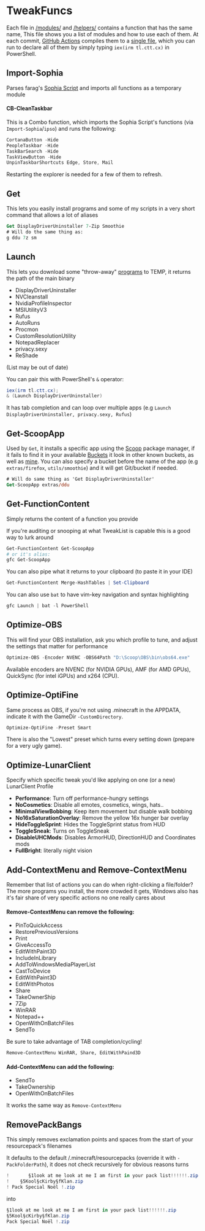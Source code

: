 # TweakFuncs
Each file in [/modules/](https://github.com/couleur-tweak-tips/TweakList/tree/master/modules) and [/helpers/](https://github.com/couleur-tweak-tips/TweakList/tree/master/helpers) contains a function that has the same name,
This file shows you a list of modules and how to use each of them.
At each commit, [GitHub Actions](https://github.com/couleur-tweak-tips/TweakList/actions) compiles them to a [single file](https://github.com/couleur-tweak-tips/TweakList/blob/master/Master.ps1),
which you can run to declare all of them by simply typing `iex(irm tl.ctt.cx)` in PowerShell.

## Import-Sophia

Parses farag's [Sophia Script](https://github.com/farag2/Sophia-Script-for-Windows) and imports all functions as a temporary module

#### CB-CleanTaskbar
This is a Combo function, which imports the Sophia Script's functions (via `Import-Sophia`/`ipso`) and runs the following:
```PowerShell
CortanaButton -Hide
PeopleTaskbar -Hide
TaskBarSearch -Hide
TaskViewButton -Hide
UnpinTaskbarShortcuts Edge, Store, Mail
```
Restarting the explorer is needed for a few of them to refresh.

## Get
This lets you easily install programs and some of my scripts in a very short command that allows a lot of aliases

```ps
Get DisplayDriverUninstaller 7-Zip Smoothie
# Will do the same thing as:
g ddu 7z sm
```

## Launch

This lets you download some "throw-away" [programs](https://github.com/couleur-tweak-tips/TweakList/blob/master/modules/Installers/Launch.ps1) to TEMP, it returns the path of the main binary

- DisplayDriverUninstaller
- NVCleanstall
- NvidiaProfileInspector
- MSIUtilityV3
- Rufus
- AutoRuns
- Procmon
- CustomResolutionUtility
- NotepadReplacer
- privacy.sexy
- ReShade

(List may be out of date)


You can pair this with PowerShell's `&` operator:

```PowerShell
iex(irm tl.ctt.cx);
& (Launch DisplayDriverUninstaller)
```
It has tab completion and can loop over multiple apps (e.g `Launch DisplayDriverUninstaller, privacy.sexy, Rufus`)

## Get-ScoopApp
Used by `Get`, it installs a specific app using the [Scoop](https://scoop.sh) package manager, if it fails to find it in your available [Buckets](https://github.com/ScoopInstaller/Scoop#known-application-buckets) it look in other known buckets, as well as [mine](https://github.com/couleur-tweak-tips/utils/tree/main/bucket). You can also specify a bucket before the name of the app (e.g `extras/firefox`, `utils/smoothie`) and it will get Git/bucket if needed.
```ps
# Will do same thing as 'Get DisplayDriverUninstaller'
Get-ScoopApp extras/ddu
```



## Get-FunctionContent
Simply returns the content of a function you provide

If you're auditing or snooping at what TweakList is capable
this is a good way to lurk around
```PowerShell
Get-FunctionContent Get-ScoopApp
# or it's alias:
gfc Get-ScoopApp
```

You can also pipe what it returns to your clipboard (to paste it in your IDE)
```PowerShell
Get-FunctionContent Merge-HashTables | Set-Clipboard
```
You can also use `bat` to have vim-key navigation and syntax highlighting
```PowerShell
gfc Launch | bat -l PowerShell
```

## Optimize-OBS

This will find your OBS installation, ask you which profile to tune, and adjust the settings that matter for performance


```PowerShell
Optimize-OBS -Encoder NVENC -OBS64Path "D:\Scoop\OBS\bin\obs64.exe"
```
Available encoders are NVENC (for NVIDIA GPUs), AMF (for AMD GPUs), QuickSync (for intel iGPUs) and x264 (CPU).

## Optimize-OptiFine

Same process as OBS, if you're not using .minecraft in the APPDATA, indicate it with the GameDir `-CustomDirectory`.

```PowerShell
Optimize-OptiFine -Preset Smart
```
There is also the "Lowest" preset which turns every setting down (prepare for a very ugly game).

## Optimize-LunarClient

Specify which specific tweak you'd like applying on one (or a new) LunarClient Profile
- **Performance**: Turn off performance-hungry settings
- **NoCosmetics**: Disable all emotes, cosmetics, wings, hats..
- **MinimalViewBobbing**: Keep item movement but disable walk bobbing
- **No16xSaturationOverlay**: Remove the yellow 16x hunger bar overlay
- **HideToggleSprint**: Hides the ToggleSprint status from HUD
- **ToggleSneak**: Turns on ToggleSneak
- **DisableUHCMods**: Disables ArmorHUD, DirectionHUD and Coordinates mods
- **FullBright**: literally night vision


## Add-ContextMenu and Remove-ContextMenu
Remember that list of actions you can do when right-clicking a file/folder? The more programs you install, the more crowded it gets, Windows also has it's fair share of very specific actions no one really cares about

#### Remove-ContextMenu can remove the following:
* PinToQuickAccess
* RestorePreviousVersions
* Print
* GiveAccessTo
* EditWithPaint3D
* IncludeInLibrary
* AddToWindowsMediaPlayerList
* CastToDevice
* EditWithPaint3D
* EditWithPhotos
* Share
* TakeOwnerShip
* 7Zip
* WinRAR
* Notepad++
* OpenWithOnBatchFiles
* SendTo

Be sure to take advantage of TAB completion/cycling!
```ps
Remove-ContextMenu WinRAR, Share, EditWithPaind3D
```


#### Add-ContextMenu can add the following:
* SendTo
* TakeOwnership
* OpenWithOnBatchFiles

It works the same way as ``Remove-ContextMenu``

## RemovePackBangs

This simply removes exclamation points and spaces from the start of your resourcepack's filenames

It defaults to the default /.minecraft/resourcepacks (override it with `-PackFolderPath`), it does not check recursively for obvious reasons
turns
```PowerShell
!       §1look at me look at me I am first in your pack list!!!!!!.zip
!    §5Kool§cKirby§fKlan.zip
! Pack Special Noël !.zip
```
into
```PowerShell
§1look at me look at me I am first in your pack list!!!!!!.zip
§5Kool§cKirby§fKlan.zip
Pack Special Noël !.zip
```